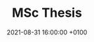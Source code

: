 ---
layout: post
title:  "MSc Thesis"
date:   2021-08-31 16:00:00 +0100
categories: recsys ai machinelearning reinforcementlearning
permalink: /thesis
---